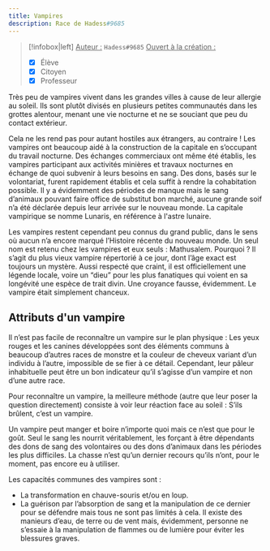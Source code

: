 ```yaml
---
title: Vampires
description: Race de Hadess#9685
---
```


> [!infobox|left]
> <u>Auteur :</u> `Hadess#9685`
> <u>Ouvert à la création :</u>
> - [x] Élève
> - [x] Citoyen
> - [x] Professeur

Très peu de vampires vivent dans les grandes villes à cause de leur allergie au soleil. Ils sont plutôt divisés en plusieurs petites communautés dans les grottes alentour, menant une vie nocturne et ne se souciant que peu du contact extérieur. 

Cela ne les rend pas pour autant hostiles aux étrangers, au contraire ! Les vampires ont beaucoup aidé à la construction de la capitale en s’occupant du travail nocturne. Des échanges commerciaux ont même été établis, les vampires participant aux activités minières et travaux nocturnes en échange de quoi subvenir à leurs besoins en sang. Des dons, basés sur le volontariat, furent rapidement établis et cela suffit à rendre la cohabitation possible. Il y a évidemment des périodes de manque mais le sang d’animaux pouvant faire office de substitut bon marché, aucune grande soif n’a été déclarée depuis leur arrivée sur le nouveau monde. La capitale vampirique se nomme Lunaris, en référence à l'astre lunaire.

Les vampires restent cependant peu connus du grand public, dans le sens où aucun n’a encore marqué l’Histoire récente du nouveau monde. Un seul nom est retenu chez les vampires et eux seuls : Mathusalem. Pourquoi ? Il s’agit du plus vieux vampire répertorié à ce jour, dont l’âge exact est toujours un mystère. Aussi respecté que craint, il est officiellement une légende locale, voire un “dieu” pour les plus fanatiques qui voient en sa longévité une espèce de trait divin. Une croyance fausse, évidemment. Le vampire était simplement chanceux.

## Attributs d'un vampire

Il n’est pas facile de reconnaître un vampire sur le plan physique : Les yeux rouges et les canines développées sont des éléments communs à beaucoup d’autres races de monstre et la couleur de cheveux variant d’un individu à l’autre, impossible de se fier à ce détail. Cependant, leur pâleur inhabituelle peut être un bon indicateur qu’il s’agisse d’un vampire et non d’une autre race.

Pour reconnaître un vampire, la meilleure méthode (autre que leur poser la question directement) consiste à voir leur réaction face au soleil : S’ils brûlent, c’est un vampire.

Un vampire peut manger et boire n’importe quoi mais ce n’est que pour le goût. Seul le sang les nourrit véritablement, les forçant à être dépendants des dons de sang des volontaires ou des dons d’animaux dans les périodes les plus difficiles. La chasse n’est qu’un dernier recours qu’ils n’ont, pour le moment, pas encore eu à utiliser.

Les capacités communes des vampires sont :
- La transformation en chauve-souris et/ou en loup.
- La guérison par l’absorption de sang et la manipulation de ce dernier pour se défendre mais tous ne sont pas limités à cela.
	Il existe des manieurs d’eau, de terre ou de vent mais, évidemment, personne ne s’essaie à la manipulation de flammes ou de lumière pour éviter les blessures graves.
